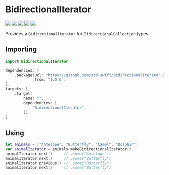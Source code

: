 # BidirectionalIterator

[![](https://img.shields.io/badge/Swift-5.0-orange.svg)][1]
[![](https://img.shields.io/badge/os-macOS%20|%20Linux-lightgray.svg)][1]
[![](https://travis-ci.com/std-swift/BidirectionalIterator.svg?branch=master)][2]
[![](https://codecov.io/gh/std-swift/BidirectionalIterator/branch/master/graph/badge.svg)][3]
[![](https://codebeat.co/badges/4bb5989c-4fd1-4a07-ba5e-b6debb6f6322)][4]

[1]: https://swift.org/download/#releases
[2]: https://travis-ci.com/std-swift/BidirectionalIterator
[3]: https://codecov.io/gh/std-swift/BidirectionalIterator
[4]: https://codebeat.co/projects/github-com-std-swift-bidirectionaliterator-master

Provides a `BidirectionalIterator` for `BidirectionalCollection` types

## Importing

```Swift
import BidirectionalIterator
```

```Swift
dependencies: [
	.package(url: "https://github.com/std-swift/BidirectionalIterator.git",
	         from: "1.0.0")
],
targets: [
	.target(
		name: "",
		dependencies: [
			"BidirectionalIterator"
		]),
]
```

## Using

```Swift
let animals = ["Antelope", "Butterfly", "Camel", "Dolphin"]
var animalIterator = animals.makeBidirectionalIterator()
animalIterator.next()     // .some("Antelope")
animalIterator.next()     // .some("Butterfly")
animalIterator.previous() // .some("Butterfly")
animalIterator.next()     // .some("Butterfly")
```
